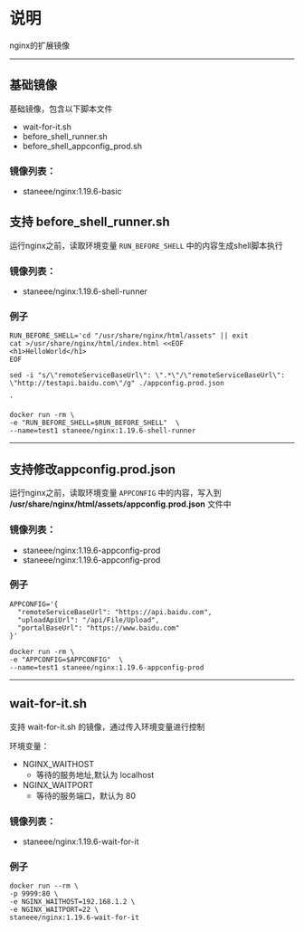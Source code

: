 # 说明
nginx的扩展镜像



---

## 基础镜像

基础镜像，包含以下脚本文件
- wait-for-it.sh
- before_shell_runner.sh
- before_shell_appconfig_prod.sh

### 镜像列表：
- staneee/nginx:1.19.6-basic


## 支持 before_shell_runner.sh
运行nginx之前，读取环境变量 `RUN_BEFORE_SHELL` 中的内容生成shell脚本执行


### 镜像列表：
- staneee/nginx:1.19.6-shell-runner

### 例子
```shell
RUN_BEFORE_SHELL='cd "/usr/share/nginx/html/assets" || exit
cat >/usr/share/nginx/html/index.html <<EOF
<h1>HelloWorld</h1>
EOF

sed -i "s/\"remoteServiceBaseUrl\": \".*\"/\"remoteServiceBaseUrl\": \"http://testapi.baidu.com\"/g" ./appconfig.prod.json

'

docker run -rm \
-e "RUN_BEFORE_SHELL=$RUN_BEFORE_SHELL"  \
--name=test1 staneee/nginx:1.19.6-shell-runner
```

---

## 支持修改appconfig.prod.json
运行nginx之前，读取环境变量 `APPCONFIG` 中的内容，写入到 **/usr/share/nginx/html/assets/appconfig.prod.json** 文件中


### 镜像列表：
- staneee/nginx:1.19.6-appconfig-prod
- staneee/nginx:1.19.6-appconfig-prod

### 例子
```shell
APPCONFIG='{
  "remoteServiceBaseUrl": "https://api.baidu.com",
  "uploadApiUrl": "/api/File/Upload",
  "portalBaseUrl": "https://www.baidu.com"
}'

docker run -rm \
-e "APPCONFIG=$APPCONFIG"  \
--name=test1 staneee/nginx:1.19.6-appconfig-prod
```

---
## wait-for-it.sh

支持 wait-for-it.sh 的镜像，通过传入环境变量进行控制

环境变量：
- NGINX_WAITHOST
  - 等待的服务地址,默认为 localhost
- NGINX_WAITPORT
  - 等待的服务端口，默认为 80

### 镜像列表：
- staneee/nginx:1.19.6-wait-for-it

### 例子
```shell
docker run --rm \
-p 9999:80 \
-e NGINX_WAITHOST=192.168.1.2 \
-e NGINX_WAITPORT=22 \
staneee/nginx:1.19.6-wait-for-it
```
